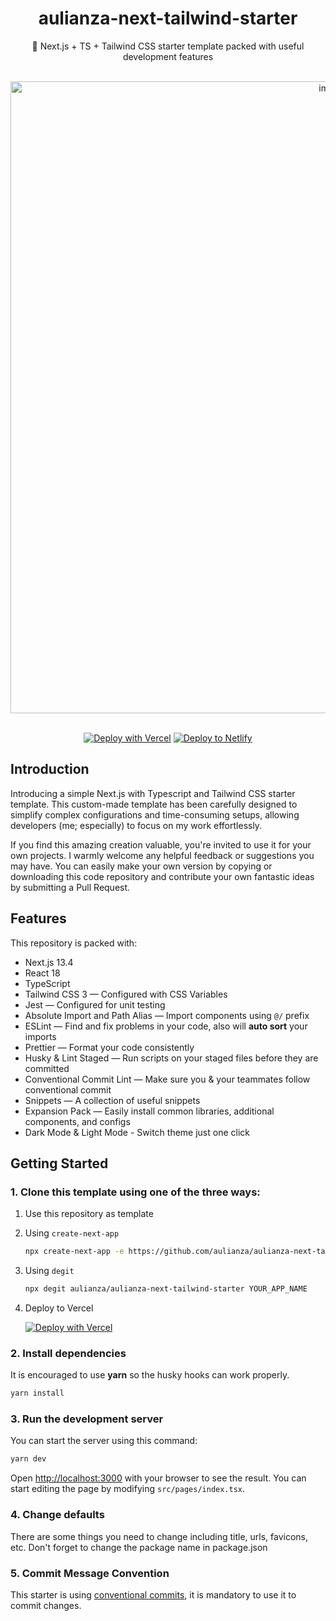 <div align="center">
  <h1>aulianza-next-tailwind-starter</h1>
    <p>🔰 Next.js + TS + Tailwind CSS starter template packed with useful development features</p>
  <br />

  <div>
    <img width="1011" alt="image" src="https://github.com/aulianza/aulianza-next-tailwind-starter/assets/15605885/b8648391-e700-4103-81e8-72274d77834a">
</div>

</div>
<br />

<div align="center">

[![Deploy with Vercel](https://vercel.com/button)](https://vercel.com/import/git?s=https://github.com/aulianza/aulianza-next-tailwind-starter) [![Deploy to Netlify](https://www.netlify.com/img/deploy/button.svg)](https://app.netlify.com/start/deploy?repository=https://github.com/aulianza/aulianza-next-tailwind-starter)

</div>

## Introduction

Introducing a simple Next.js with Typescript and Tailwind CSS starter template. This custom-made template has been carefully designed to simplify complex configurations and time-consuming setups, allowing developers (me; especially) to focus on my work effortlessly.

If you find this amazing creation valuable, you're invited to use it for your own projects. I warmly welcome any helpful feedback or suggestions you may have. You can easily make your own version by copying or downloading this code repository and contribute your own fantastic ideas by submitting a Pull Request.

## Features

This repository is packed with:

- Next.js 13.4
- React 18
- TypeScript
- Tailwind CSS 3 — Configured with CSS Variables
- Jest — Configured for unit testing
- Absolute Import and Path Alias — Import components using `@/` prefix
- ESLint — Find and fix problems in your code, also will **auto sort** your imports
- Prettier — Format your code consistently
- Husky & Lint Staged — Run scripts on your staged files before they are committed
- Conventional Commit Lint — Make sure you & your teammates follow conventional commit
- Snippets — A collection of useful snippets
- Expansion Pack — Easily install common libraries, additional components, and configs
- Dark Mode & Light Mode - Switch theme just one click

## Getting Started

### 1. Clone this template using one of the three ways:

1. Use this repository as template
2. Using `create-next-app`

   ```bash
   npx create-next-app -e https://github.com/aulianza/aulianza-next-tailwind-starter project-name
   ```

3. Using `degit`

   ```bash
   npx degit aulianza/aulianza-next-tailwind-starter YOUR_APP_NAME
   ```

4. Deploy to Vercel

   [![Deploy with Vercel](https://vercel.com/button)](https://vercel.com/new/git/external?repository-url=https://github.com/aulianza/aulianza-next-tailwind-starter)

### 2. Install dependencies

It is encouraged to use **yarn** so the husky hooks can work properly.

```bash
yarn install
```

### 3. Run the development server

You can start the server using this command:

```bash
yarn dev
```

Open [http://localhost:3000](http://localhost:3000) with your browser to see the result. You can start editing the page by modifying `src/pages/index.tsx`.

### 4. Change defaults

There are some things you need to change including title, urls, favicons, etc. Don't forget to change the package name in package.json

### 5. Commit Message Convention

This starter is using [conventional commits](https://www.conventionalcommits.org/en/v1.0.0/), it is mandatory to use it to commit changes.
